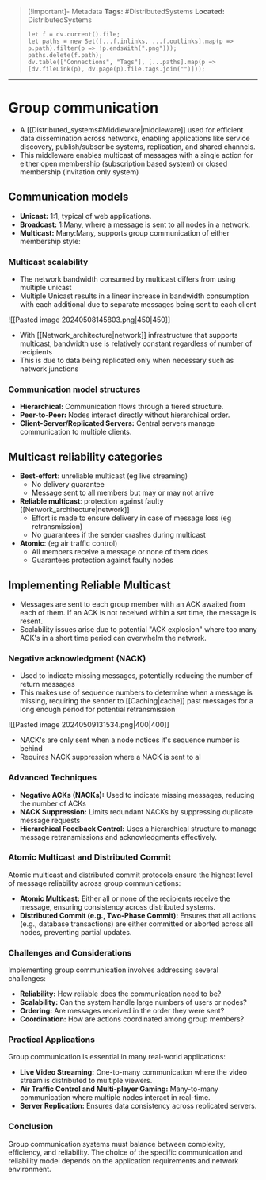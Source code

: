 > [!important]- Metadata
> **Tags:** #DistributedSystems 
> **Located:** DistributedSystems
> ```dataviewjs
> let f = dv.current().file;
> let paths = new Set([...f.inlinks, ...f.outlinks].map(p => p.path).filter(p => !p.endsWith(".png")));
> paths.delete(f.path);
> dv.table(["Connections", "Tags"], [...paths].map(p => [dv.fileLink(p), dv.page(p).file.tags.join("")]));
> ```

___
# Group communication
-  A [[Distributed_systems#Middleware|middleware]] used for efficient data dissemination across networks, enabling applications like service discovery, publish/subscribe systems, replication, and shared channels.
- This middleware enables multicast of messages with a single action for either open membership (subscription based system) or closed membership (invitation only system)
## Communication models
- **Unicast:** 1:1, typical of web applications.
- **Broadcast:** 1:Many, where a message is sent to all nodes in a network.
- **Multicast:** Many:Many, supports group communication of either membership style:

### Multicast scalability
- The network bandwidth consumed by multicast differs from using multiple unicast
- Multiple Unicast results in a linear increase in bandwidth consumption with each additional due to separate messages being sent to each client 

![[Pasted image 20240508145803.png|450|450]]

- With [[Network_architecture|network]] infrastructure that supports multicast, bandwidth use is relatively constant regardless of number of recipients
- This is due to data being replicated only when necessary such as network junctions

### Communication model structures
- **Hierarchical:** Communication flows through a tiered structure.
- **Peer-to-Peer:** Nodes interact directly without hierarchical order.
- **Client-Server/Replicated Servers:** Central servers manage communication to multiple clients.

## Multicast reliability categories
- **Best-effort**: unreliable multicast (eg live streaming)
	- No delivery guarantee 
	- Message sent to all members but may or may not arrive 
- **Reliable multicast**: protection against faulty [[Network_architecture|network]]
	- Effort is made to ensure delivery in case of message loss (eg retransmission)
	- No guarantees if the sender crashes during multicast 
- **Atomic**:  (eg air traffic control)
	- All members receive a message or none of them does 
	- Guarantees protection against faulty nodes 

## Implementing Reliable Multicast
- Messages are sent to each group member with an ACK awaited from each of them. If an ACK is not received within a set time, the message is resent.
- Scalability issues arise due to potential "ACK explosion" where too many ACK's in a short time period can overwhelm the network.
### Negative acknowledgment (NACK)
- Used to indicate missing messages, potentially reducing the number of return messages 
- This makes use of sequence numbers to determine when a message is missing, requiring the sender to [[Caching|cache]] past messages for a long enough period for potential retransmission

![[Pasted image 20240509131534.png|400|400]]

- NACK's are only sent when a node notices it's sequence number is behind
- Requires NACK suppression where a NACK is sent to al

### Advanced Techniques

- **Negative ACKs (NACKs):** Used to indicate missing messages, reducing the number of ACKs
- **NACK Suppression:** Limits redundant NACKs by suppressing duplicate message requests 
- **Hierarchical Feedback Control:** Uses a hierarchical structure to manage message retransmissions and acknowledgments effectively.

### Atomic Multicast and Distributed Commit

Atomic multicast and distributed commit protocols ensure the highest level of message reliability across group communications:

- **Atomic Multicast:** Either all or none of the recipients receive the message, ensuring consistency across distributed systems.
- **Distributed Commit (e.g., Two-Phase Commit):** Ensures that all actions (e.g., database transactions) are either committed or aborted across all nodes, preventing partial updates.

### Challenges and Considerations

Implementing group communication involves addressing several challenges:

- **Reliability:** How reliable does the communication need to be?
- **Scalability:** Can the system handle large numbers of users or nodes?
- **Ordering:** Are messages received in the order they were sent?
- **Coordination:** How are actions coordinated among group members?

### Practical Applications

Group communication is essential in many real-world applications:

- **Live Video Streaming:** One-to-many communication where the video stream is distributed to multiple viewers.
- **Air Traffic Control and Multi-player Gaming:** Many-to-many communication where multiple nodes interact in real-time.
- **Server Replication:** Ensures data consistency across replicated servers.

### Conclusion

Group communication systems must balance between complexity, efficiency, and reliability. The choice of the specific communication and reliability model depends on the application requirements and network environment.
